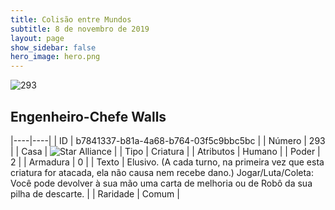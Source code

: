 ```yaml
---
title: Colisão entre Mundos
subtitle: 8 de novembro de 2019
layout: page
show_sidebar: false
hero_image: hero.png
---
```


![293](https://cdn.keyforgegame.com/media/card_front/pt/452_293_5M6F6F6R97Q9_pt.png)

## Engenheiro-Chefe Walls

|----|----|
| ID | b7841337-b81a-4a68-b764-03f5c9bbc5bc |
| Número | 293 |
| Casa | ![Star Alliance](https://archonarcana.com/images/thumb/7/7d/Star_Alliance.png/22px-Star_Alliance.png "Aliança Estelar") |
| Tipo | Criatura |
| Atributos | Humano |
| Poder | 2 |
| Armadura | 0 |
| Texto | Elusivo. (A cada turno, na primeira vez que esta criatura for atacada, ela não causa nem recebe dano.) Jogar/Luta/Coleta: Você pode devolver à sua mão uma carta de melhoria ou de Robô da sua pilha de descarte. |
| Raridade | Comum |
